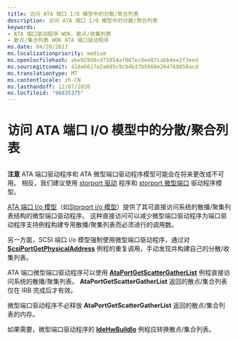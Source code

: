 ```yaml
---
title: 访问 ATA 端口 I/O 模型中的分散/聚合列表
description: 访问 ATA 端口 I/O 模型中的分散/聚合列表
keywords:
- ATA 端口驱动程序 WDK、散点/收集列表
- 散点/集合列表 WDK ATA 端口驱动程序
ms.date: 04/20/2017
ms.localizationpriority: medium
ms.openlocfilehash: abe929d8cd75854af087ec0ee87cabb4ee2f3eed
ms.sourcegitcommit: 418e6617e2a695c9cb4b37b5b60e264760858acd
ms.translationtype: MT
ms.contentlocale: zh-CN
ms.lasthandoff: 12/07/2020
ms.locfileid: "96835375"
---
```

# <a name="access-to-scattergather-lists-in-the-ata-port-io-model"></a>访问 ATA 端口 I/O 模型中的分散/聚合列表


## <span id="ddk_access_to_scatter_gather_lists_in_the_ata_port_i_o_model_kg"></span><span id="DDK_ACCESS_TO_SCATTER_GATHER_LISTS_IN_THE_ATA_PORT_I_O_MODEL_KG"></span>

**注意** ATA 端口驱动程序和 ATA 微型端口驱动程序模型可能会在将来更改或不可用。 相反，我们建议使用 [storport 驱动](./storport-driver-overview.md) 程序和 [storport 微型端口](./storport-miniport-drivers.md) 驱动程序模型。



[ATA 端口 I/o 模型](ata-port-i-o-model.md)（如[Storport i/o 模型](storport-i-o-model.md)）提供了其可直接访问系统的散播/聚集列表结构的微型端口驱动程序。 这种直接访问可以减少微型端口驱动程序为端口驱动程序支持例程构建专用散播/聚集列表而必须进行的调用数。

另一方面，SCSI 端口 i/o 模型强制使用微型端口驱动程序，通过对 [**ScsiPortGetPhysicalAddress**](/windows-hardware/drivers/ddi/srb/nf-srb-scsiportgetphysicaladdress) 例程的重复调用，手动发现并构建自己的分散/收集列表。

ATA 端口微型端口驱动程序可以使用 [**AtaPortGetScatterGatherList**](/windows-hardware/drivers/ddi/irb/nf-irb-ataportgetscattergatherlist) 例程直接访问系统的散播/聚集列表。 **AtaPortGetScatterGatherList** 返回的散点/集合列表仅在 IRB 完成后才有效。

微型端口驱动程序不必释放 **AtaPortGetScatterGatherList** 返回的散点/集合列表的内存。

如果需要，微型端口驱动程序的 [**IdeHwBuildIo**](/windows-hardware/drivers/ddi/irb/nc-irb-ide_hw_buildio) 例程应转换散点/集合列表。

